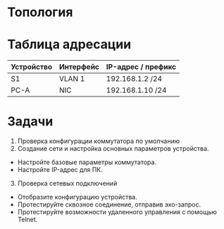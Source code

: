 # Топология

# Таблица адресации
|Устройство|Интерфейс|IP-адрес / префикс|
|----------|---------|------------------|
|S1        |VLAN 1   |192.168.1.2 /24|
|PC-A      |NIC      |192.168.1.10 /24|

# Задачи
1. Проверка конфигурации коммутатора по умолчанию
2. Создание сети и настройка основных параметров устройства.
* Настройте базовые параметры коммутатора.
* Настройте IP-адрес для ПК.
3. Проверка сетевых подключений
* Отобразите конфигурацию устройства.
*	Протестируйте сквозное соединение, отправив эхо-запрос.
*	Протестируйте возможности удаленного управления с помощью Telnet.
